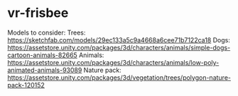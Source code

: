 # vr-frisbee

Models to consider:
Trees: https://sketchfab.com/models/29ec133a5c9a4668a6cee71b7122ca18
Dogs: https://assetstore.unity.com/packages/3d/characters/animals/simple-dogs-cartoon-animals-82665
Animals: https://assetstore.unity.com/packages/3d/characters/animals/low-poly-animated-animals-93089
Nature pack: https://assetstore.unity.com/packages/3d/vegetation/trees/polygon-nature-pack-120152
